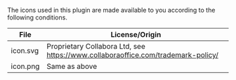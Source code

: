 The icons used in this plugin are made available to you according to the following conditions.

| File     | License/Origin |
| -------- | -------------- |
| icon.svg | Proprietary Collabora Ltd, see https://www.collaboraoffice.com/trademark-policy/ |
| icon.png | Same as above  |

